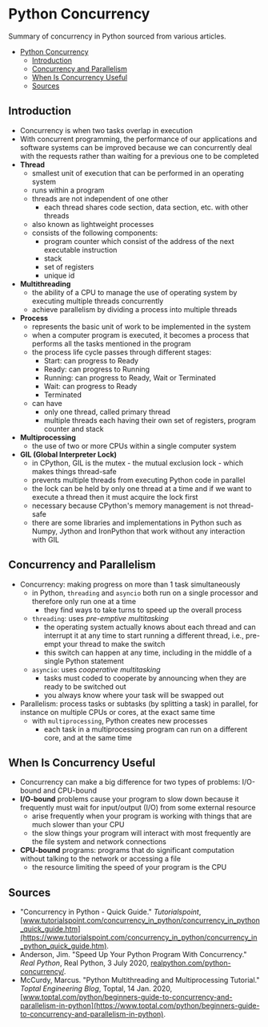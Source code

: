 # Python Concurrency

Summary of concurrency in Python sourced from various articles.

- [Python Concurrency](#python-concurrency)
  - [Introduction](#introduction)
  - [Concurrency and Parallelism](#concurrency-and-parallelism)
  - [When Is Concurrency Useful](#when-is-concurrency-useful)
  - [Sources](#sources)

## Introduction

- Concurrency is when two tasks overlap in execution
- With concurrent programming, the performance of our applications and software systems can be improved because we can concurrently deal with the requests rather than waiting for a previous one to be completed
- **Thread**
  - smallest unit of execution that can be performed in an operating system
  - runs within a program
  - threads are not independent of one other
    - each thread shares code section, data section, etc. with other threads
  - also known as lightweight processes
  - consists of the following components:
    - program counter which consist of the address of the next executable instruction
    - stack
    - set of registers
    - unique id
- **Multithreading**
  - the ability of a CPU to manage the use of operating system by executing multiple threads concurrently
  - achieve parallelism by dividing a process into multiple threads
- **Process**
  - represents the basic unit of work to be implemented in the system
  - when a computer program is executed, it becomes a process that performs all the tasks mentioned in the program
  - the process life cycle passes through different stages:
    - Start: can progress to Ready
    - Ready: can progress to Running
    - Running: can progress to Ready, Wait or Terminated
    - Wait: can progress to Ready
    - Terminated
  - can have
    - only one thread, called primary thread
    - multiple threads each having their own set of registers, program counter and stack
- **Multiprocessing**
  - the use of two or more CPUs within a single computer system
- **GIL (Global Interpreter Lock)**
  - in CPython, GIL is the mutex - the mutual exclusion lock - which makes things thread-safe
  - prevents multiple threads from executing Python code in parallel
  - the lock can be held by only one thread at a time and if we want to execute a thread then it must acquire the lock first
  - necessary because CPython's memory management is not thread-safe
  - there are some libraries and implementations in Python such as Numpy, Jython and IronPython that work without any interaction with GIL

## Concurrency and Parallelism

- Concurrency: making progress on more than 1 task simultaneously
  - in Python, `threading` and `asyncio` both run on a single processor and therefore only run one at a time
    - they find ways to take turns to speed up the overall process
  - `threading`: uses _pre-emptive multitasking_
    - the operating system actually knows about each thread and can interrupt it at any time to start running a different thread, i.e., pre-empt your thread to make the switch
    - this switch can happen at any time, including in the middle of a single Python statement
  - `asyncio`: uses _cooperative multitasking_
    - tasks must coded to cooperate by announcing when they are ready to be switched out
    - you always know where your task will be swapped out
- Parallelism: process tasks or subtasks (by splitting a task) in parallel, for instance on multiple CPUs or cores, at the exact same time
  - with `multiprocessing`, Python creates new processes
    - each task in a multiprocessing program can run on a different core, and at the same time

## When Is Concurrency Useful

- Concurrency can make a big difference for two types of problems: I/O-bound and CPU-bound
- **I/O-bound** problems cause your program to slow down because it frequently must wait for input/output (I/O) from some external resource
  - arise frequently when your program is working with things that are much slower than your CPU
  - the slow things your program will interact with most frequently are the file system and network connections
- **CPU-bound** programs: programs that do significant computation without talking to the network or accessing a file
  - the resource limiting the speed of your program is the CPU

## Sources

- "Concurrency in Python - Quick Guide." _Tutorialspoint_, [www.tutorialspoint.com/concurrency_in_python/concurrency_in_python_quick_guide.htm](https://www.tutorialspoint.com/concurrency_in_python/concurrency_in_python_quick_guide.htm).
- Anderson, Jim. "Speed Up Your Python Program With Concurrency." _Real Python_, Real Python, 3 July 2020, [realpython.com/python-concurrency/](https://realpython.com/python-concurrency/).
- McCurdy, Marcus. "Python Multithreading and Multiprocessing Tutorial." _Toptal Engineering Blog_, Toptal, 14 Jan. 2020, [www.toptal.com/python/beginners-guide-to-concurrency-and-parallelism-in-python](https://www.toptal.com/python/beginners-guide-to-concurrency-and-parallelism-in-python).
